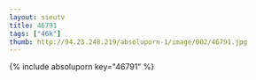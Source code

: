 ```yaml
--- 
layout: sieutv
title: 46791
tags: ["46k"]
thumb: http://94.23.248.219/absoluporn-1/image/002/46791.jpg
---
```

{% include absoluporn key="46791" %} 
